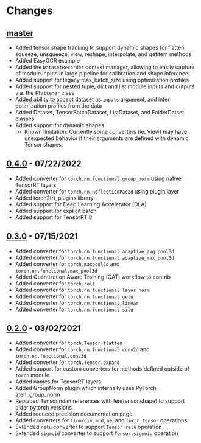 # Changes

## [master](https://github.com/NVIDIA-AI-IOT/torch2trt/tree/master)

- Added tensor shape tracking to support dynamic shapes for flatten, squeeze, unsqueeze, view, reshape, interpolate, and getitem methods
- Added EasyOCR example
- Added the ``DatasetRecorder`` context manager, allowing to easily capture of module inputs in large pipeline for calibration and shape inference
- Added support for legacy max_batch_size using optimization profiles
- Added support for nested tuple, dict and list module inputs and outputs via. the ``Flattener`` class
- Added ability to accept dataset as ``inputs`` argument, and infer optimization profiles from the data
- Added Dataset, TensorBatchDataset, ListDataset, and FolderDatset classes
- Added support for dynamic shapes
  - Known limitation: Currently some converters (ie: View) may have unexpected behavior if their arguments are defined with dynamic Tensor shapes.

## [0.4.0](https://github.com/NVIDIA-AI-IOT/torch2trt/tree/v0.4.0) - 07/22/2022

- Added converter for ``torch.nn.functional.group_norm`` using native TensorRT layers
- Added converter for ``torch.nn.ReflectionPad2d`` using plugin layer
- Added torch2trt_plugins library
- Added support for Deep Learning Accelerator (DLA)
- Added support for explicit batch
- Added support for TensorRT 8

## [0.3.0](https://github.com/NVIDIA-AI-IOT/torch2trt/tree/v0.3.0) - 07/15/2021

- Added converter for ``torch.nn.functional.adaptive_avg_pool3d``
- Added converter for ``torch.nn.functional.adaptive_max_pool3d``
- Added converter for ``torch.maxpool3d`` and ``torch.nn.functional.max_pool3d``
- Added Quantization Aware Training (QAT) workflow to contrib
- Added converter for ``torch.roll``
- Added converter for ``torch.nn.functional.layer_norm``
- Added converter for ``torch.nn.functional.gelu``
- Added converter for ``torch.nn.functional.linear``
- Added converter for ``torch.nn.functional.silu``

## [0.2.0](https://github.com/NVIDIA-AI-IOT/torch2trt/tree/v0.2.0) - 03/02/2021

- Added converter for ``torch.Tensor.flatten``
- Added converter for ``torch.nn.functional.conv2d`` and ``torch.nn.functional.conv3d``
- Added converter for ``torch.Tensor.expand``
- Added support for custom converters for methods defined outside of ``torch`` module
- Added names for TensorRT layers
- Added GroupNorm plugin which internally uses PyTorch aten::group_norm
- Replaced Tensor.ndim references with len(tensor.shape) to support older pytorch versions
- Added reduced precision documentation page
- Added converters for ``floordiv``, ``mod``, ``ne``, and ``torch.tensor`` operations
- Extended ``relu`` converter to support ``Tensor.relu`` operation
- Extended ``sigmoid`` converter to support ``Tensor.sigmoid`` operation
